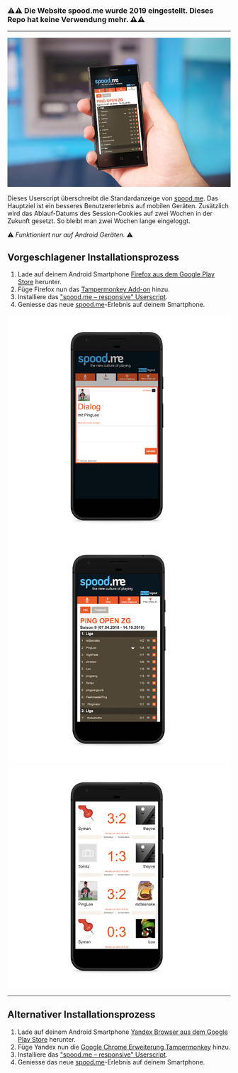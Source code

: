 ### ⚠️⚠️ Die Website spood.me wurde 2019 eingestellt. Dieses Repo hat keine Verwendung mehr. ⚠️⚠️

-----

![Mockup der responsiven Website](img/mockup.jpg)

Dieses Userscript überschreibt die Standardanzeige von [spood.me](http://spood.me). Das Hauptziel ist ein besseres Benutzererlebnis auf mobilen Geräten. Zusätzlich wird das Ablauf-Datums des Session-Cookies auf zwei Wochen in der Zukunft gesetzt. So bleibt man zwei Wochen lange eingeloggt.

:warning: *Funktioniert nur auf Android Geräten.* :warning:

## Vorgeschlagener Installationsprozess
1. Lade auf deinem Android Smartphone [Firefox aus dem Google Play Store](https://play.google.com/store/apps/details?id=org.mozilla.firefox) herunter.
2. Füge Firefox nun das [Tampermonkey Add-on](https://addons.mozilla.org/firefox/addon/tampermonkey/) hinzu.
3. Installiere das ["spood.me – responsive" Userscript](https://raw.githubusercontent.com/theyve/spood-me-responsive/master/spood-me-responsive.user.js).
4. Geniesse das neue [spood.me](http://spood.me)-Erlebnis auf deinem Smartphone.



![Dialog unter spood.me](img/screenshot-dialog.png)
![Meisterschaftsübersicht unter spood.me](img/screenshot-rangliste.png)
![Meisterschaftsprotokoll unter spood.me](img/screenshot-protokoll.png)

-----


## Alternativer Installationsprozess
1. Lade auf deinem Android Smartphone [Yandex Browser aus dem Google Play Store](https://play.google.com/store/apps/details?id=com.yandex.browser) herunter.
2. Füge Yandex nun die [Google Chrome Erweiterung Tampermonkey](https://chrome.google.com/webstore/detail/tampermonkey/dhdgffkkebhmkfjojejmpbldmpobfkfo/) hinzu.
3. Installiere das ["spood.me – responsive" Userscript](https://raw.githubusercontent.com/theyve/spood-me-responsive/master/spood-me-responsive.user.js).
4. Geniesse das neue [spood.me](http://spood.me)-Erlebnis auf deinem Smartphone.
